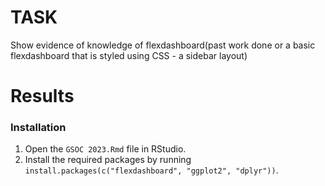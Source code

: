 # TASK
Show evidence of knowledge of flexdashboard(past work done or a basic flexdashboard that is styled using CSS - a sidebar layout)

# Results

### Installation
1. Open the `GSOC 2023.Rmd` file in RStudio.
2. Install the required packages by running `install.packages(c("flexdashboard", "ggplot2", "dplyr"))`.
